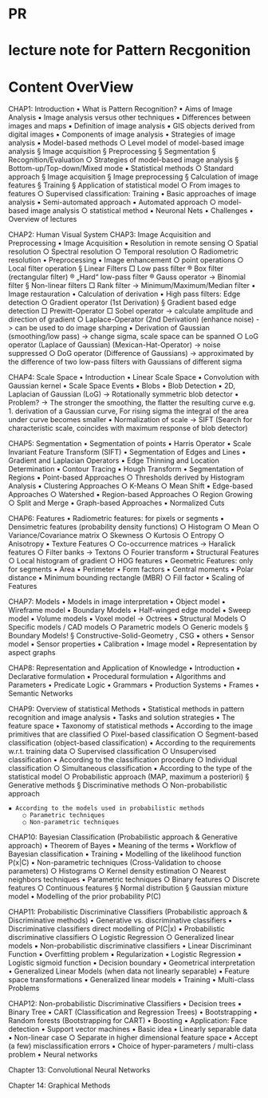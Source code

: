 # PR
# lecture note for Pattern Recgonition
# Content OverView


CHAP1: Introduction
• What is Pattern Recognition?
	▪ Aims of Image Analysis
	▪ Image analysis versus other techniques
	▪ Differences between images and maps
	▪ Definition of image analysis
	▪ GIS objects derived from digital images
	▪ Components of image analysis
• Strategies of image analysis
	▪ Model-based methods 
		○ Level model of model-based image analysis
			§ Image acquisition
			§ Preprocessing
			§ Segmentation
			§ Recognition/Evaluation
		○ Strategies of model-based image analysis
			§ Bottom-up/Top-down/Mixed mode
	▪ Statistical methods
		○ Standard approach
			§ Image acquisition
			§ Image preprocessing
			§ Calculation of image features
			§ Training
			§ Application of statistical model
		○ From images to features
		○ Supervised classification: Training
• Basic approaches of image analysis
	▪ Semi-automated approach
	▪ Automated approach
		○ model-based image analysis
		○ statistical method
	▪ Neuronal Nets
• Challenges
• Overview of lectures


CHAP2: Human Visual System
CHAP3: Image Acquisition and Preprocessing
• Image Acquisition
	▪ Resolution in remote sensing
		○ Spatial resolution
		○ Spectral resolution
		○ Temporal resolution
		○ Radiometric resolution
• Preprocessing
	▪ Image enhancement
		○ point operations
		○ Local filter operation
			§ Linear Filters
				□ Low pass filter
					® Box filter (rectangular filter)
					® „Hard“ low-pass filter
					® Gauss operator
					-> Binomial filter
			§ Non-linear filters
				□ Rank filter
				-> Minimum/Maximum/Median filter
	▪ Image restauration
• Calculation of derivation
	▪ High pass filters: Edge detection
		○ Gradient operator (1st Derivation)
			§ Gradient based edge detection
				□ Prewitt-Operator
				□ Sobel operator
				-> calculate amplitude and direction of gradient
		○ Laplace-Operator (2nd Derivation) (enhance noise)
		-> can be used to do image sharping
	▪ Derivation of Gaussian (smoothing/low pass)
	-> change sigma, scale space can be spanned
		○ LoG operator (Laplace of Gaussian) (Mexican-Hat-Operator)
		-> noise suppressed
		○ DoG operator (Difference of Gaussians)
		-> approximated by the difference of two low-pass filters with Gaussians of different sigma


CHAP4: Scale Space
• Introduction
• Linear Scale Space
	▪ Convolution with Gaussian kernel
• Scale Space Events
	▪ Blobs
• Blob Detection
	▪ 2D, Laplacian of Gaussian (LoG)
	-> Rotationally symmetric blob detector
	▪ Problem?
	-> The stronger the smoothing, the flatter the resulting curve
	    e.g. 1. derivation of a Gaussian curve, For rising sigma the integral of the area under curve becomes smaller
	▪ Normalization of scale
-> SIFT (Search for characteristic scale, coincides with maximum response of blob detector)
	

CHAP5: Segmentation
• Segmentation of points
	▪ Harris Operator
	▪ Scale Invariant Feature Transform (SIFT)
• Segmentation of Edges and Lines
	▪ Gradient and Laplacian Operators
	▪ Edge Thinning and Location Determination
	▪ Contour Tracing
	▪ Hough Transform
• Segmentation of Regions
	▪ Point-based Approaches
		○ Thresholds derived by Histogram Analysis
	▪ Clustering Approaches
		○ K-Means
		○ Mean Shift
	▪ Edge-based Approaches
		○ Watershed
	▪ Region-based Approaches
		○ Region Growing
		○ Split and Merge
	▪ Graph-based Approaches
	▪ Normalized Cuts


CHAP6: Features
• Radiometric features: for pixels or segments
	▪ Densimetric features (probability density functions)
		○ Histogram
		○ Mean
		○ Variance/Covariance matrix
		○ Skewness
		○ Kurtosis
		○ Entropy
		○ Anisotropy
	▪ Texture Features
		○ Co-occurrence matrices
		-> Haralick features
		○ Filter banks
		-> Textons
		○ Fourier transform
	▪ Structural Features
		○ Local histogram of gradient
		○ HOG features
• Geometric Features: only for segments
	▪ Area
	▪ Perimeter
	▪ Form factors
	▪ Central moments
	▪ Polar distance
	▪ Minimum bounding rectangle (MBR)
		○ Fill factor
• Scaling of Features


CHAP7: Models
• Models in image interpretation
• Object model
	▪ Wireframe model
	▪ Boundary Models
	▪ Half-winged edge model
	▪ Sweep model
	▪ Volume models
	▪ Voxel model
	-> Octrees
	▪ Structural Models
		○ Specific models / CAD models
		○ Parametric models
		○ Generic models
			§ Boundary Models!
			§ Constructive-Solid-Geometry , CSG
	▪ others
• Sensor model
	▪ Sensor properties
	▪ Calibration
• Image model
	▪ Representation by aspect graphs


CHAP8: Representation and Application of Knowledge
• Introduction
	▪ Declarative formulation
	▪ Procedural formulation
• Algorithms and Parameters
• Predicate Logic
• Grammars
• Production Systems
• Frames
• Semantic Networks


CHAP9: Overview of statistical Methods
• Statistical methods in pattern recognition and image analysis
• Tasks and solution strategies
• The feature space
• Taxonomy of statistical methods
	▪ According to the image primitives that are classified
		○ Pixel-based classification
		○ Segment-based classification (object-based classification)
	▪ According to the requirements w.r.t. training data
		○ Supervised classification
		○ Unsupervised classification
	▪ According to the classification procedure
		○ Individual classification
		○ Simultaneous classification
	▪ According to the type of the statistical model
		○ Probabilistic approach (MAP, maximum a posteriori)
			§ Generative methods
			§ Discriminative methods
		○ Non-probabilistic approach

	▪ According to the models used in probabilistic methods
		○ Parametric techniques
		○ Non-parametric techniques
		
CHAP10: Bayesian Classification
(Probabilistic approach & Generative approach)
• Theorem of Bayes
	▪ Meaning of the terms
	▪ Workflow of Bayesian classification
	▪ Training
• Modelling of the likelihood function P(x|C)
	▪ Non-parametric techniques
	(Cross-Validation to choose parameters)
		○ Histograms
		○ Kernel density estimation
		○ Nearest neighbors techniques
	▪ Parametric techniques
		○ Binary features
		○ Discrete features
		○ Continuous features
			§ Normal distribution
			§ Gaussian mixture model
• Modelling of the prior probability P(C)


CHAP11: Probabilistic Discriminative Classifiers
(Probabilistic approach & Discriminative methods)
• Generative vs. discriminative classifiers
	▪ Discriminative classifiers direct modelling of P(C|x)
	▪ Probabilistic discriminative classifiers
		○ Logistic Regression
		○ Generalized linear models
	▪ Non-probabilistic discriminative classifiers
• Linear Discriminant Function
	▪ Overfitting problem
	▪ Regularization
• Logistic Regression
	▪ Logistic sigmoid function
	▪ Decision boundary
	▪ Geometrical interpretation
• Generalized Linear Models (when data not linearly separable)
	▪ Feature space transformations
	▪ Generalized linear models
• Training
• Multi-class Problems


CHAP12: Non-probabilistic Discriminative Classifiers
• Decision trees
	▪ Binary Tree
	▪ CART (Classification and Regression Trees)
• Bootstrapping
• Random forests (Bootstrapping for CART)
• Boosting
	▪ Application: Face detection
• Support vector machines
	▪ Basic idea
	▪ Linearly separable data
	▪ Non-linear case
		○ Separate in higher dimensional feature space
	▪ Accept (a few) misclassification errors
	▪ Choice of hyper-parameters / multi-class problem
• Neural networks


Chapter 13: Convolutional Neural Networks


Chapter 14: Graphical Methods




